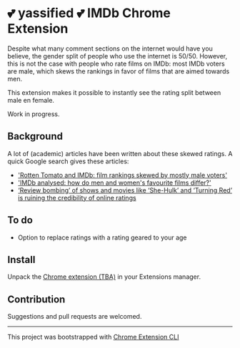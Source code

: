 # 💕 yassified 💕 IMDb Chrome Extension

Despite what many comment sections on the internet would have you believe, the gender split of people who use the internet is 50/50. However, this is not the case with people who rate films on IMDb: most IMDb voters are male, which skews the rankings in favor of films that are aimed towards men.

This extension makes it possible to instantly see the rating split between male en female.

Work in progress.

## Background

A lot of (academic) articles have been written about these skewed ratings. A quick Google search gives these articles:

- ['Rotten Tomato and IMDb: film rankings skewed by mostly male voters'](https://www.thetimes.co.uk/article/rotten-tomato-and-imdb-film-rankings-skewed-by-mostly-male-voters-zznpfv20z)
- ['IMDb analysed: how do men and women's favourite films differ?'](https://oneroomwithaview.com/2016/08/10/imdb-analysed-men-womens-favourite-films-differ/)
- [‘Review bombing’ of shows and movies like ‘She-Hulk’ and ‘Turning Red’ is ruining the credibility of online ratings](https://www.thehindu.com/entertainment/review-bombing-of-shows-and-movies-like-she-hulk-and-turning-red-is-ruining-the-credibility-of-online-ratings/article65825293.ece)

## To do

- Option to replace ratings with a rating geared to your age

## Install

Unpack the [Chrome extension (TBA)]() in your Extensions manager.

## Contribution

Suggestions and pull requests are welcomed.

---

This project was bootstrapped with [Chrome Extension CLI](https://github.com/dutiyesh/chrome-extension-cli)
